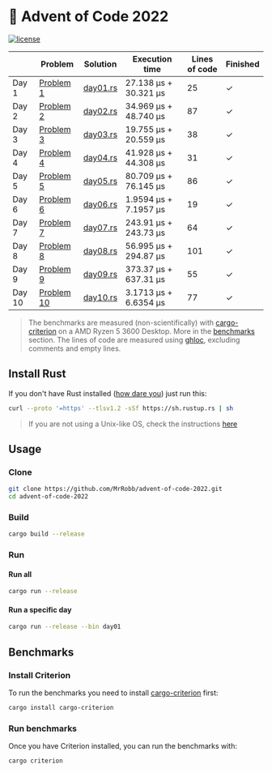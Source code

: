 # 🎄 Advent of Code 2022

[![license](https://img.shields.io/badge/license-MIT-blue.svg)](https://github.com/MrRobb/advent-of-code-2022/blob/master/LICENSE)

|        | Problem                                            | Solution                                                                         | Execution time        | Lines of code | Finished |
|--------|----------------------------------------------------|----------------------------------------------------------------------------------|-----------------------|---------------|----------|
| Day 1  | [Problem 1](https://adventofcode.com/2022/day/1)   | [day01.rs](https://github.com/MrRobb/advent-of-code-2022/blob/main/src/day01.rs) | 27.138 μs + 30.321 μs | 25            | ✓        |
| Day 2  | [Problem 2](https://adventofcode.com/2022/day/2)   | [day02.rs](https://github.com/MrRobb/advent-of-code-2022/blob/main/src/day02.rs) | 34.969 μs + 48.740 μs | 87            | ✓        |
| Day 3  | [Problem 3](https://adventofcode.com/2022/day/3)   | [day03.rs](https://github.com/MrRobb/advent-of-code-2022/blob/main/src/day03.rs) | 19.755 μs + 20.559 μs | 38            | ✓        |
| Day 4  | [Problem 4](https://adventofcode.com/2022/day/4)   | [day04.rs](https://github.com/MrRobb/advent-of-code-2022/blob/main/src/day04.rs) | 41.928 μs + 44.308 μs | 31            | ✓        |
| Day 5  | [Problem 5](https://adventofcode.com/2022/day/5)   | [day05.rs](https://github.com/MrRobb/advent-of-code-2022/blob/main/src/day05.rs) | 80.709 μs + 76.145 μs | 86            | ✓        |
| Day 6  | [Problem 6](https://adventofcode.com/2022/day/6)   | [day06.rs](https://github.com/MrRobb/advent-of-code-2022/blob/main/src/day06.rs) | 1.9594 μs + 7.1957 μs | 19            | ✓        |
| Day 7  | [Problem 7](https://adventofcode.com/2022/day/7)   | [day07.rs](https://github.com/MrRobb/advent-of-code-2022/blob/main/src/day07.rs) | 243.91 μs + 243.73 μs | 64            | ✓        |
| Day 8  | [Problem 8](https://adventofcode.com/2022/day/8)   | [day08.rs](https://github.com/MrRobb/advent-of-code-2022/blob/main/src/day08.rs) | 56.995 μs + 294.87 μs | 101           | ✓        |
| Day 9  | [Problem 9](https://adventofcode.com/2022/day/9)   | [day09.rs](https://github.com/MrRobb/advent-of-code-2022/blob/main/src/day09.rs) | 373.37 μs + 637.31 μs | 55            | ✓        |
| Day 10 | [Problem 10](https://adventofcode.com/2022/day/10) | [day10.rs](https://github.com/MrRobb/advent-of-code-2022/blob/main/src/day10.rs) | 3.1713 μs + 6.6354 μs | 77            | ✓        |

> The benchmarks are measured (non-scientifically) with [cargo-criterion](https://github.com/bheisler/cargo-criterion) on a AMD Ryzen 5 3600 Desktop. More in the [benchmarks](#benchmarks) section.
> The lines of code are measured using [ghloc](https://github.com/MrRobb/ghloc-rs), excluding comments and empty lines.

## Install Rust

If you don't have Rust installed ([how dare you](https://media.giphy.com/media/U1aN4HTfJ2SmgB2BBK/giphy.gif)) just run this:

```sh
curl --proto '=https' --tlsv1.2 -sSf https://sh.rustup.rs | sh
```

> If you are not using a Unix-like OS, check the instructions [here](https://www.rust-lang.org/tools/install)
## Usage

### Clone

```sh
git clone https://github.com/MrRobb/advent-of-code-2022.git
cd advent-of-code-2022
```

### Build

```sh
cargo build --release
```

### Run

#### Run all

```sh
cargo run --release
```

#### Run a specific day

```sh
cargo run --release --bin day01
```

## Benchmarks

### Install Criterion

To run the benchmarks you need to install [cargo-criterion](https://github.com/bheisler/cargo-criterion) first:

```sh
cargo install cargo-criterion
```

### Run benchmarks

Once you have Criterion installed, you can run the benchmarks with:

```sh
cargo criterion
```
